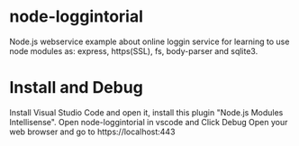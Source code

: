 # node-loggintorial
Node.js webservice example about online loggin service for learning to use node modules as: express, https(SSL), fs, body-parser and sqlite3.

# Install and Debug

Install Visual Studio Code and open it, install this plugin "Node.js Modules Intellisense".
Open node-loggintorial in vscode and Click Debug
Open your web browser and go to https://localhost:443
